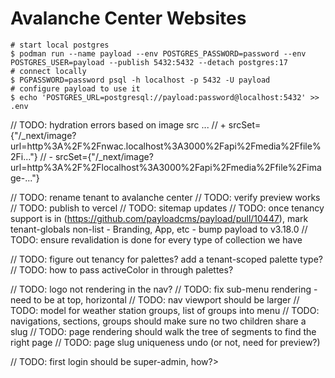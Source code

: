 # Avalanche Center Websites

```
# start local postgres
$ podman run --name payload --env POSTGRES_PASSWORD=password --env POSTGRES_USER=payload --publish 5432:5432 --detach postgres:17
# connect locally
$ PGPASSWORD=password psql -h localhost -p 5432 -U payload
# configure payload to use it
$ echo 'POSTGRES_URL=postgresql://payload:password@localhost:5432' >> .env
```

// TODO: hydration errors based on image src ...
// + srcSet={"/\_next/image?url=http%3A%2F%2Fnwac.localhost%3A3000%2Fapi%2Fmedia%2Ffile%2Fi..."}
// - srcSet={"/\_next/image?url=http%3A%2F%2Flocalhost%3A3000%2Fapi%2Fmedia%2Ffile%2Fimage-..."}

// TODO: rename tenant to avalanche center
// TODO: verify preview works
// TODO: publish to vercel
// TODO: sitemap updates
// TODO: once tenancy support is in (https://github.com/payloadcms/payload/pull/10447), mark tenant-globals non-list - Branding, App, etc - bump payload to v3.18.0
// TODO: ensure revalidation is done for every type of collection we have

// TODO: figure out tenancy for palettes? add a tenant-scoped palette type?
// TODO: how to pass activeColor in through palettes?

// TODO: logo not rendering in the nav?
// TODO: fix sub-menu rendering - need to be at top, horizontal
// TODO: nav viewport should be larger
// TODO: model for weather station groups, list of groups into menu
// TODO: navigations, sections, groups should make sure no two children share a slug
// TODO: page rendering should walk the tree of segments to find the right page
// TODO: page slug uniqueness undo (or not, need for preview?)

// TODO: first login should be super-admin, how?>
